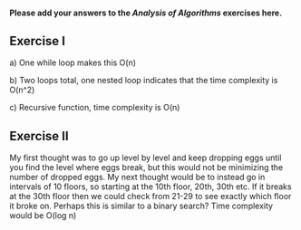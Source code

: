 #### Please add your answers to the ***Analysis of  Algorithms*** exercises here.

## Exercise I

a) One while loop makes this O(n)


b) Two loops total, one nested loop indicates that the time complexity is O(n^2)


c) Recursive function, time complexity is O(n)

## Exercise II
My first thought was to go up level by level and keep dropping eggs until you find the level where eggs break, but this would not be minimizing the number of dropped eggs. My next thought would be to instead go in intervals of 10 floors, so starting at the 10th floor, 20th, 30th etc. If it breaks at the 30th floor then we could check from 21-29 to see exactly which floor it broke on. Perhaps this is similar to a binary search? Time complexity would be O(log n)
